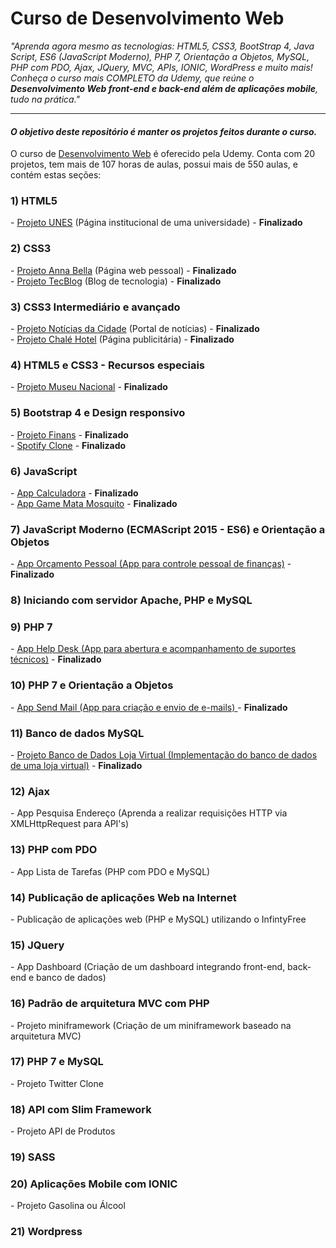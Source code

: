 ﻿# Curso de Desenvolvimento Web
<p align="left">
<em>"Aprenda agora mesmo as tecnologias: HTML5, CSS3, BootStrap 4, Java Script, ES6 (JavaScript Moderno), PHP 7, Orientação a Objetos, MySQL, PHP com PDO, Ajax, JQuery, MVC, APIs, IONIC, WordPress e muito mais!</em><br>
<em>Conheça o curso mais COMPLETO da Udemy, que reúne o <strong>Desenvolvimento Web front-end e back-end além de aplicações mobile</strong>, tudo na prática."</em>
</p>
<hr>
<h4><em>O objetivo deste repositório é manter os projetos feitos durante o curso.</em></h4>
O curso de <a href="https://www.udemy.com/web-completo/">Desenvolvimento Web</a> é oferecido pela Udemy. Conta com 20 projetos, tem mais de 107 horas de aulas, possui mais de 550 aulas, e contém estas seções:

<h3>1) HTML5</h3>
- <a href="https://ricardo-fo.github.io/projetos/UNES/">Projeto UNES</a> (Página institucional de uma universidade) - <strong>Finalizado</strong>

<h3>2) CSS3</h3>
- <a href="https://ricardo-fo.github.io/projetos/AnnaBella/">Projeto Anna Bella</a> (Página web pessoal) - <strong>Finalizado</strong><br>
- <a href="https://ricardo-fo.github.io/projetos/TecBlog/">Projeto TecBlog</a> (Blog de tecnologia) - <strong>Finalizado</strong>

<h3>3) CSS3 Intermediário e avançado</h3>
- <a href="https://ricardo-fo.github.io/projetos/Site-Noticias/">Projeto Notícias da Cidade</a> (Portal de notícias) -  <strong>Finalizado</strong><br>
- <a href="https://ricardo-fo.github.io/projetos/Chale-Hotel/">Projeto Chalé Hotel</a> (Página publicitária) - <strong>Finalizado</strong>

<h3>4) HTML5 e CSS3 - Recursos especiais</h3>
- <a href="https://ricardo-fo.github.io/projetos/Museu-Nacional/">Projeto Museu Nacional</a> - <strong>Finalizado</strong>

<h3>5) Bootstrap 4 e Design responsivo</h3>
- <a href="https://ricardo-fo.github.io/projetos/Finans/">Projeto Finans</a> - <strong>Finalizado</strong><br>
- <a href="https://ricardo-fo.github.io/projetos/Spotify/">Spotify Clone</a> - <strong>Finalizado</strong>

<h3>6) JavaScript</h3>
- <a href="https://ricardo-fo.github.io/projetos/Calculadora/">App Calculadora</a> - <strong>Finalizado</strong><br>
- <a href="https://ricardo-fo.github.io/projetos/Jogo-mata-mosquito/index.html">App Game Mata Mosquito</a> - <strong>Finalizado</strong>

<h3>7) JavaScript Moderno (ECMAScript 2015 - ES6) e Orientação a Objetos</h3>
- <a href="https://ricardo-fo.github.io/projetos/Orcamento-pessoal/index.html">App Orçamento Pessoal (App para controle pessoal de finanças)</a> - <strong>Finalizado</strong><br>

<h3>8) Iniciando com servidor Apache, PHP e MySQL</h3>

<h3>9) PHP 7</h3>
- <a href="https://github.com/ricardo-fo/cursos/tree/master/desenvolvimento-web/App_Help_Desk">App Help Desk (App para abertura e acompanhamento de suportes técnicos)</a> - <strong>Finalizado</strong><br>

<h3>10) PHP 7 e Orientação a Objetos</h3>
- <a href="https://github.com/ricardo-fo/cursos/tree/master/desenvolvimento-web/app_send_mail">App Send Mail (App para criação e envio de e-mails) </a> - <strong>Finalizado</strong><br>

<h3>11) Banco de dados MySQL</h3>
- <a href="#">Projeto Banco de Dados Loja Virtual (Implementação do banco de dados de uma loja virtual)</a> - <strong>Finalizado</strong><br>

<h3>12) Ajax</h3>
- App Pesquisa Endereço (Aprenda a realizar requisições HTTP via XMLHttpRequest para API's)

<h3>13) PHP com PDO</h3>
- App Lista de Tarefas (PHP com PDO e MySQL)

<h3>14) Publicação de aplicações Web na Internet</h3>
- Publicação de aplicações web (PHP e MySQL) utilizando o InfintyFree

<h3>15) JQuery</h3>
- App Dashboard (Criação de um dashboard integrando front-end, back-end e banco de dados)

<h3>16) Padrão de arquitetura MVC com PHP</h3>
- Projeto miniframework (Criação de um miniframework baseado na arquitetura MVC)

<h3>17) PHP 7 e MySQL</h3>
- Projeto Twitter Clone

<h3>18) API com Slim Framework</h3>
- Projeto API de Produtos

<h3>19) SASS</h3>

<h3>20) Aplicações Mobile com IONIC</h3>
- Projeto Gasolina ou Álcool

<h3>21) Wordpress</h3>
